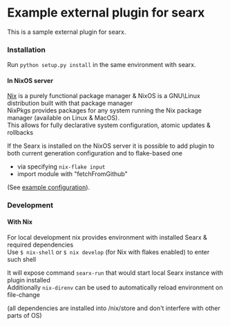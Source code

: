 Example external plugin for searx
=================================


This is a sample external plugin for searx.

### Installation

Run `python setup.py install` in the same environment with searx.

#### In NixOS server

[Nix](https://nixos.org/) is a purely functional package manager & NixOS is a GNU\Linux distribution built with that package manager  
NixPkgs provides packages for any system running the Nix package manager (available on Linux & MacOS).  
This allows for fully declarative system configuration, atomic updates & rollbacks

If the Searx is installed on the NixOS server 
it is possible to add plugin to both current generation configuration and to flake-based one
- via specifying `nix-flake input`
- import module with "fetchFromGithub" 

(See [example configuration](https://github.com/efim/nix-searx-container-example)). 

### Development
#### With Nix
For local development nix provides environment with installed Searx & required dependencies  
Use `$ nix-shell` or `$ nix develop` (for Nix with flakes enabled) to enter such shell

It will expose command `searx-run` that would start local Searx instance with plugin installed  
Additionally `nix-direnv` can be used to automatically reload environment on file-change

(all dependencies are installed into /nix/store and don't interfere with other parts of OS)
